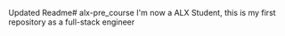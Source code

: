 Updated Readme# alx-pre_course
I'm now a ALX Student, this is my first repository as a full-stack engineer
